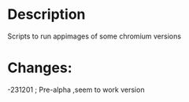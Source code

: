 # Description
Scripts to run appimages of some chromium versions


# Changes:
-231201 ; Pre-alpha ,seem to work version